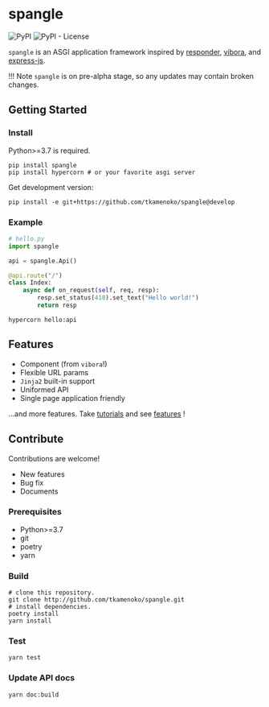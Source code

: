 # spangle

![PyPI](https://img.shields.io/pypi/v/spangle)
![PyPI - License](https://img.shields.io/pypi/l/spangle)

`spangle` is an ASGI application framework inspired by [responder](https://github.com/taoufik07/responder), [vibora](https://github.com/vibora-io/vibora), and [express-js](https://github.com/expressjs/express/). 

!!! Note
    `spangle` is on pre-alpha stage, so any updates may contain broken changes.


## Getting Started

### Install

Python>=3.7 is required.

```shell
pip install spangle
pip install hypercorn # or your favorite asgi server
```

Get development version:
```shell
pip install -e git+https://github.com/tkamenoko/spangle@develop
```

### Example

```python
# hello.py
import spangle

api = spangle.Api()

@api.route("/")
class Index:
    async def on_request(self, req, resp):
        resp.set_status(418).set_text("Hello world!")
        return resp

```

```shell
hypercorn hello:api
```

## Features

* Component (from `vibora`!)
* Flexible URL params
* `Jinja2` built-in support
* Uniformed API
* Single page application friendly

...and more features. Take [tutorials](/introduction) and see [features](/advanced/index) !

## Contribute

Contributions are welcome!

* New features
* Bug fix
* Documents


### Prerequisites

* Python>=3.7
* git
* poetry
* yarn

### Build

```shell
# clone this repository.
git clone http://github.com/tkamenoko/spangle.git 
# install dependencies.
poetry install
yarn install
```

### Test 

```shell
yarn test
```

### Update API docs

```shell
yarn doc:build
```
